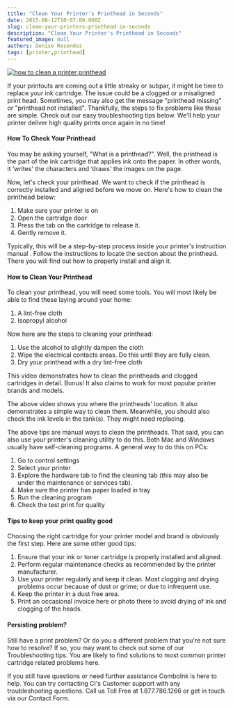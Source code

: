 ```yaml
---
title: "Clean Your Printer's Printhead in Seconds"
date: 2015-08-12T10:07:00.000Z
slug: clean-your-printers-printhead-in-seconds
description: "Clean Your Printer's Printhead in Seconds"
featured_image: null
authors: Denise Resendez
tags: [printer,printhead]
---
```


[![how to clean a printer printhead ](/blog/images/ci1.jpeg "How to Easily Clean Your Printer's Printhead ")](/blog/images/ci1.jpeg)

If your printouts are coming out a little streaky or subpar, it might be time to replace your ink cartridge. The issue could be a clogged or a misaligned print head. Sometimes, you may also get the message "printhead missing" or "printhead not installed". Thankfully, the steps to fix problems like these are simple. Check out our easy troubleshooting tips below. We'll help your printer deliver high quality prints once again in no time!

#### How To Check Your Printhead

You may be asking yourself, "What is a printhead?". Well, the printhead is the part of the ink cartridge that applies ink onto the paper. In other words, it ‘writes' the characters and ‘draws' the images on the page. 

Now, let's check your printhead. We want to check if the printhead is correctly installed and aligned before we move on. Here's how to clean the printhead below:

1. Make sure your printer is on
2. Open the cartridge door
3. Press the tab on the cartridge to release it.
4. Gently remove it.

Typically, this will be a step-by-step process inside your printer's instruction manual . Follow the instructions to locate the section about the printhead. There you will find out how to properly install and align it.

#### How to Clean Your Printhead

To clean your printhead, you will need some tools. You will most likely be able to find these laying around your home:

1. A lint-free cloth
2. Isopropyl alcohol

Now here are the steps to cleaning your printhead:

1. Use the alcohol to slightly dampen the cloth
2. Wipe the electrical contacts areas. Do this until they are fully clean.
3. Dry your printhead with a dry lint-free cloth

This video demonstrates how to clean the printheads and clogged cartridges in detail. Bonus! It also claims to work for most popular printer brands and models.

The above video shows you where the printheads' location. It also demonstrates a simple way to clean them. Meanwhile, you should also check the ink levels in the tank(s). They might need replacing. 

The above tips are manual ways to clean the printheads. That said, you can also use your printer's cleaning utility to do this. Both Mac and Windows usually have self-cleaning programs. A general way to do this on PCs:

1. Go to control settings
2. Select your printer
3. Explore the hardware tab to find the cleaning tab (this may also be under the maintenance or services tab).
4. Make sure the printer has paper loaded in tray
5. Run the cleaning program
6. Check the test print for quality

#### Tips to keep your print quality good

Choosing the right cartridge for your printer model and brand is obviously the first step. Here are some other good tips:

1. Ensure that your ink or toner cartridge is properly installed and aligned.
2. Perform regular maintenance checks as recommended by the printer manufacturer.
3. Use your printer regularly and keep it clean. Most clogging and drying problems occur because of dust or grime; or due to infrequent use.
4. Keep the printer in a dust free area.
5. Print an occasional invoice here or photo there to avoid drying of ink and clogging of the heads.

#### Persisting problem?

Still have a print problem? Or do you a different problem that you're not sure how to resolve? If so, you may want to check out some of our Troubleshooting tips. You are likely to find solutions to most common printer cartridge related problems here.

If you still have questions or need further assistance ComboInk is here to help. You can try contacting CI's Customer support with any troubleshooting questions. Call us Toll Free at 1.877.786.1266 or get in touch via our Contact Form.